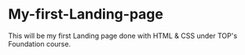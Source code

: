 # My-first-Landing-page
This will be my first Landing page done with HTML &amp; CSS under TOP's Foundation course.
